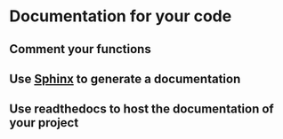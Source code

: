 # Documentation for your code

## Comment your functions

## Use [Sphinx](http://www.sphinx-doc.org/) to generate a documentation

## Use readthedocs to host the documentation of your project
